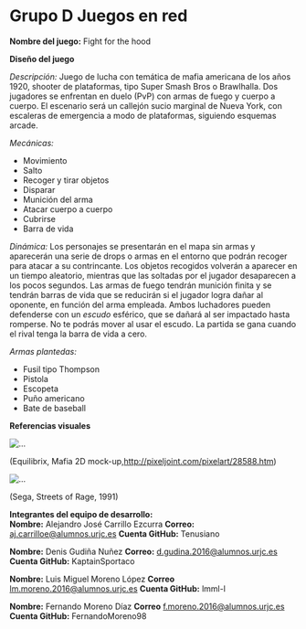 # Grupo D Juegos en red 

**Nombre del juego:** Fight for the hood

**Diseño del juego**

*Descripción:* Juego de lucha con temática de mafia americana de los años 1920, shooter de plataformas, tipo Super Smash Bros o Brawlhalla. Dos jugadores se enfrentan en duelo (PvP) con armas de fuego y cuerpo a cuerpo. El escenario será un callejón sucio marginal de Nueva York, con escaleras de emergencia a modo de plataformas, siguiendo esquemas arcade.

*Mecánicas:* 
- Movimiento
- Salto
- Recoger y tirar objetos
- Disparar
- Munición del arma
- Atacar cuerpo a cuerpo
- Cubrirse
- Barra de vida

*Dinámica:* Los personajes se presentarán en el mapa sin armas y aparecerán una serie de drops o armas en el entorno que podrán recoger para atacar a su contrincante. Los objetos recogidos volverán a aparecer en un tiempo aleatorio, mientras que las soltadas por el jugador desaparecen a los pocos segundos.
Las armas de fuego tendrán munición finita y se tendrán barras de vida que se reducirán si el jugador logra dañar al oponente, en función del arma empleada. Ambos luchadores pueden defenderse con un *escudo* esférico, que se dañará al ser impactado hasta romperse. No te podrás mover al usar el escudo. 
La partida se gana cuando el rival tenga la barra de vida a cero.

*Armas plantedas:*
- Fusil tipo Thompson
- Pistola
- Escopeta
- Puño americano
- Bate de baseball

**Referencias visuales**

![...](http://pixeljoint.com/files/icons/full/mafia2d_mockup_final.png)

(Equilibrix, Mafia 2D mock-up,http://pixeljoint.com/pixelart/28588.htm)


![...](https://img.maximummedia.ie/joe_ie/eyJkYXRhIjoie1widXJsXCI6XCJodHRwOlxcXC9cXFwvbWVkaWEtam9lLm1heGltdW1tZWRpYS5pZS5zMy5hbWF6b25hd3MuY29tXFxcL3dwLWNvbnRlbnRcXFwvdXBsb2Fkc1xcXC8yMDE4XFxcLzAyXFxcLzAzMTYzNDQ3XFxcL3NvcjIuanBnXCIsXCJ3aWR0aFwiOjc2NyxcImhlaWdodFwiOjQzMSxcImRlZmF1bHRcIjpcImh0dHBzOlxcXC9cXFwvd3d3LmpvZS5pZVxcXC9hc3NldHNcXFwvaW1hZ2VzXFxcL2pvZVxcXC9uby1pbWFnZS5wbmc_dj01XCJ9IiwiaGFzaCI6IjAyYmUwYzFhZjJmZTJkYTAyYjMzNTliZmMyZThjNWRkNDY3OWQ4N2YifQ==/sor2.jpg)

(Sega, Streets of Rage, 1991)


**Integrantes del equipo de desarrollo:**  
**Nombre:** Alejandro José Carrillo Ezcurra  **Correo:**  aj.carrilloe@alumnos.urjc.es   **Cuenta GitHub:** Tenusiano

**Nombre:** Denis Gudiña Nuñez  **Correo:**  d.gudina.2016@alumnos.urjc.es   **Cuenta GitHub:**  KaptainSportaco

**Nombre:** Luis Miguel Moreno López **Correo** lm.moreno.2016@alumnos.urjc.es **Cuenta GitHub:** lmml-l

**Nombre:** Fernando Moreno Díaz **Correo** f.moreno.2016@alumnos.urjc.es **Cuenta GitHub:** FernandoMoreno98
